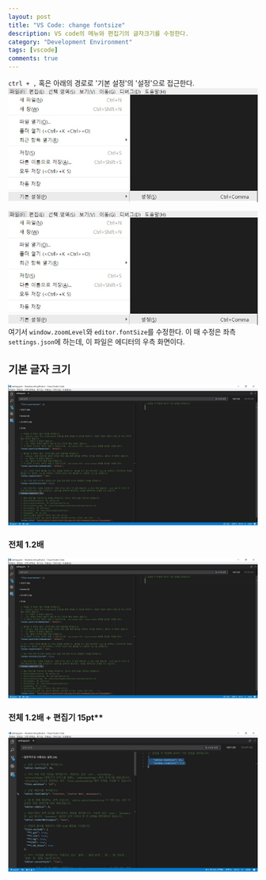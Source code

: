 ```yaml
---
layout: post
title: "VS Code: change fontsize"
description: VS code의 메뉴와 편집기의 글자크기를 수정한다.
category: "Development Environment"
tags: [vscode]
comments: true
---
```


`ctrl + ,` 혹은 아래의 경로로 '기본 설정'의 '설정'으로 접근한다.
![access_default_settings](170413/access_default_settings.jpg)

![access_default_settings](170413/access_default_settings.jpg)
여기서 `window.zoomLevel`와 `editor.fontSize`를 수정한다. 이 때 수정은 좌측 `settings.json`에 하는데, 이 파일은 에디터의 우측 화면이다.

## 기본 글자 크기

![vscode-fontize-default](170413/vscode-fontize-default.jpg)

### 전체 1.2배

![vscode-fontize-1.2](170413/vscode-fontize-1.2.jpg)

### 전체 1.2배 + 편집기 15pt**

![vscode-fontize-1.2-15](170413/vscode-fontize-1.2-15.jpg)
